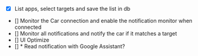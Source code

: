 - [x] List apps, select targets and save the list in db
- [] Monitor the Car connection and enable the notification monitor when connected
- [] Monitor all notifications and notify the car if it matches a target
- [] UI Optimize
- [] * Read notification with Google Assistant?